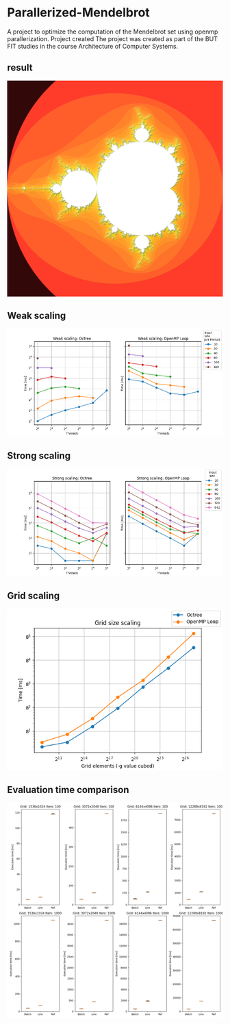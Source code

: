 # Parallerized-Mendelbrot
A project to optimize the computation of the Mendelbrot set using openmp parallerization. Project created 
The project was created as part of the BUT FIT studies in the course Architecture of Computer Systems.

## result
![Main page](https://raw.githubusercontent.com/sestakp/Parallerized-Mendelbrot/main/doc/mendelbrot.png)

## Weak scaling
![Main page](https://raw.githubusercontent.com/sestakp/Parallerized-Mendelbrot/main/doc/input_scaling_weak.png)

## Strong scaling
![Main page](https://raw.githubusercontent.com/sestakp/Parallerized-Mendelbrot/main/doc/input_scaling_strong.png)

## Grid scaling
![Main page](https://raw.githubusercontent.com/sestakp/Parallerized-Mendelbrot/main/doc/grid_scaling.png)

## Evaluation time comparison
![Main page](https://raw.githubusercontent.com/sestakp/Parallerized-Mendelbrot/main/doc/eval.png)